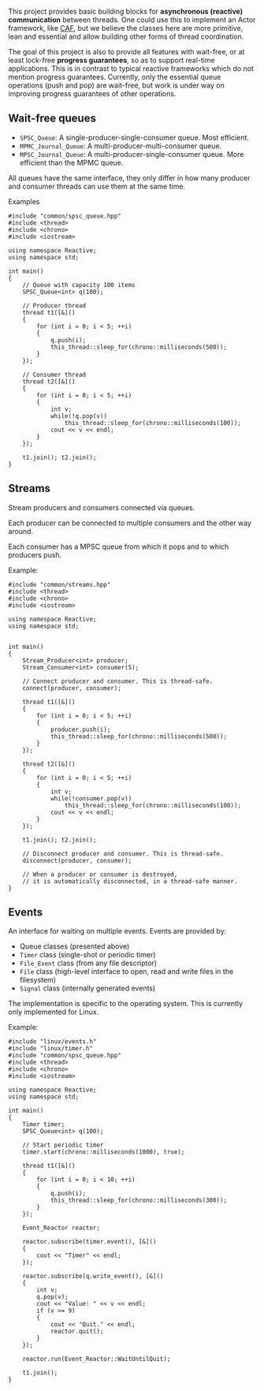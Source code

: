This project provides basic building blocks for **asynchronous (reactive) communication** between threads. One could use this to implement an Actor framework, like [CAF](https://actor-framework.org/), but we believe the classes here are more primitive, lean and essential and allow building other forms of thread coordination.

The goal of this project is also to provide all features with wait-free, or at least lock-free **progress guarantees**, so as to support real-time applications. This is in contrast to typical reactive frameworks which do not mention progress guarantees.
Currently, only the essential queue operations (push and pop) are wait-free, but work is under way on improving progress guarantees of other operations.

## Wait-free queues

- `SPSC_Queue`: A single-producer-single-consumer queue. Most efficient.
- `MPMC_Journal_Queue`: A multi-producer-multi-consumer queue.
- `MPSC_Journal_Queue`: A multi-producer-single-consumer queue. More efficient than the MPMC queue.

All queues have the same interface, they only differ in how many producer and consumer threads can use them at the same time.

Examples

    #include "common/spsc_queue.hpp"
    #include <thread>
    #include <chrono>
    #include <iostream>

    using namespace Reactive;
    using namespace std;

    int main()
    {
        // Queue with capacity 100 items
        SPSC_Queue<int> q(100);

        // Producer thread
        thread t1([&]()
        {
            for (int i = 0; i < 5; ++i)
            {
                q.push(i);
                this_thread::sleep_for(chrono::milliseconds(500));
            }
        });

        // Consumer thread
        thread t2([&]()
        {
            for (int i = 0; i < 5; ++i)
            {
                int v;
                while(!q.pop(v))
                    this_thread::sleep_for(chrono::milliseconds(100));
                cout << v << endl;
            }
        });

        t1.join(); t2.join();
    }

## Streams

Stream producers and consumers connected via queues.

Each producer can be connected to multiple consumers and the other way around.

Each consumer has a MPSC queue from which it pops and to which producers push.

Example:

    #include "common/streams.hpp"
    #include <thread>
    #include <chrono>
    #include <iostream>

    using namespace Reactive;
    using namespace std;


    int main()
    {
        Stream_Producer<int> producer;
        Stream_Consumer<int> consumer(5);

        // Connect producer and consumer. This is thread-safe.
        connect(producer, consumer);

        thread t1([&]()
        {
            for (int i = 0; i < 5; ++i)
            {
                producer.push(i);
                this_thread::sleep_for(chrono::milliseconds(500));
            }
        });

        thread t2([&]()
        {
            for (int i = 0; i < 5; ++i)
            {
                int v;
                while(!consumer.pop(v))
                    this_thread::sleep_for(chrono::milliseconds(100));
                cout << v << endl;
            }
        });

        t1.join(); t2.join();

        // Disconnect producer and consumer. This is thread-safe.
        disconnect(producer, consumer);

        // When a producer or consumer is destroyed,
        // it is automatically disconnected, in a thread-safe manner.
    }

## Events

An interface for waiting on multiple events. Events are provided by:

- Queue classes (presented above)
- `Timer` class (single-shot or periodic timer)
- `File_Event` class (from any file descriptor)
- `File` class (high-level interface to open, read and write files in the filesystem)
- `Signal` class (internally generated events)

The implementation is specific to the operating system. This is currently only implemented for Linux.

Example:

    #include "linux/events.h"
    #include "linux/timer.h"
    #include "common/spsc_queue.hpp"
    #include <thread>
    #include <chrono>
    #include <iostream>

    using namespace Reactive;
    using namespace std;

    int main()
    {
        Timer timer;
        SPSC_Queue<int> q(100);

        // Start periodic timer
        timer.start(chrono::milliseconds(1000), true);

        thread t1([&]()
        {
            for (int i = 0; i < 10; ++i)
            {
                q.push(i);
                this_thread::sleep_for(chrono::milliseconds(300));
            }
        });

        Event_Reactor reactor;

        reactor.subscribe(timer.event(), [&]()
        {
            cout << "Timer" << endl;
        });

        reactor.subscribe(q.write_event(), [&]()
        {
            int v;
            q.pop(v);
            cout << "Value: " << v << endl;
            if (v >= 9)
            {
                cout << "Quit." << endl;
                reactor.quit();
            }
        });

        reactor.run(Event_Reactor::WaitUntilQuit);

        t1.join();
    }
